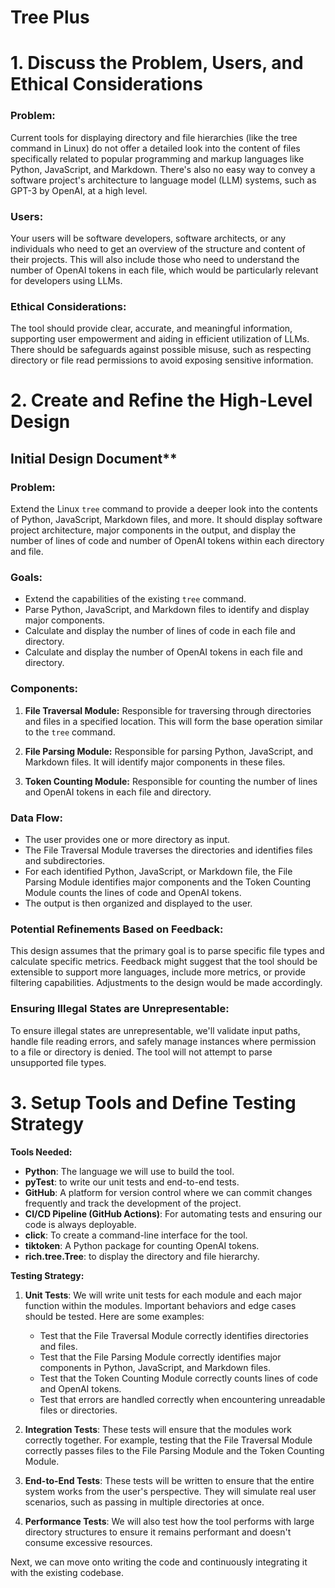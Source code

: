 # Tree Plus

# 1. Discuss the Problem, Users, and Ethical Considerations

### Problem: 

Current tools for displaying directory and file hierarchies (like the tree command in Linux) do not offer a detailed look into the content of files specifically related to popular programming and markup languages like Python, JavaScript, and Markdown. There's also no easy way to convey a software project's architecture to language model (LLM) systems, such as GPT-3 by OpenAI, at a high level.

### Users: 

Your users will be software developers, software architects, or any individuals who need to get an overview of the structure and content of their projects. This will also include those who need to understand the number of OpenAI tokens in each file, which would be particularly relevant for developers using LLMs.

### Ethical Considerations: 
The tool should provide clear, accurate, and meaningful information, supporting user empowerment and aiding in efficient utilization of LLMs. There should be safeguards against possible misuse, such as respecting directory or file read permissions to avoid exposing sensitive information.

# 2. Create and Refine the High-Level Design

## Initial Design Document**

### Problem:
Extend the Linux `tree` command to provide a deeper look into the contents of Python, JavaScript, Markdown files, and more. It should display software project architecture, major components in the output, and display the number of lines of code and number of OpenAI tokens within each directory and file.

### Goals:
- Extend the capabilities of the existing `tree` command.
- Parse Python, JavaScript, and Markdown files to identify and display major components.
- Calculate and display the number of lines of code in each file and directory.
- Calculate and display the number of OpenAI tokens in each file and directory.

### Components:
1. **File Traversal Module:** Responsible for traversing through directories and files in a specified location. This will form the base operation similar to the `tree` command.

2. **File Parsing Module:** Responsible for parsing Python, JavaScript, and Markdown files. It will identify major components in these files.

3. **Token Counting Module:** Responsible for counting the number of lines and OpenAI tokens in each file and directory.

### Data Flow:
- The user provides one or more directory as input.
- The File Traversal Module traverses the directories and identifies files and subdirectories.
- For each identified Python, JavaScript, or Markdown file, the File Parsing Module identifies major components and the Token Counting Module counts the lines of code and OpenAI tokens.
- The output is then organized and displayed to the user.

### Potential Refinements Based on Feedback:
This design assumes that the primary goal is to parse specific file types and calculate specific metrics. Feedback might suggest that the tool should be extensible to support more languages, include more metrics, or provide filtering capabilities. Adjustments to the design would be made accordingly.

### Ensuring Illegal States are Unrepresentable:
To ensure illegal states are unrepresentable, we'll validate input paths, handle file reading errors, and safely manage instances where permission to a file or directory is denied. The tool will not attempt to parse unsupported file types.

# 3. Setup Tools and Define Testing Strategy

**Tools Needed:**
- **Python**: The language we will use to build the tool.
- **pyTest**: to write our unit tests and end-to-end tests.
- **GitHub**: A platform for version control where we can commit changes frequently and track the development of the project.
- **CI/CD Pipeline (GitHub Actions)**: For automating tests and ensuring our code is always deployable.
- **click**: To create a command-line interface for the tool.
- **tiktoken**: A Python package for counting OpenAI tokens.
- **rich.tree.Tree**: to display the directory and file hierarchy.

**Testing Strategy:**

1. **Unit Tests**: We will write unit tests for each module and each major function within the modules. Important behaviors and edge cases should be tested. Here are some examples:
    - Test that the File Traversal Module correctly identifies directories and files.
    - Test that the File Parsing Module correctly identifies major components in Python, JavaScript, and Markdown files.
    - Test that the Token Counting Module correctly counts lines of code and OpenAI tokens.
    - Test that errors are handled correctly when encountering unreadable files or directories.

2. **Integration Tests**: These tests will ensure that the modules work correctly together. For example, testing that the File Traversal Module correctly passes files to the File Parsing Module and the Token Counting Module.

3. **End-to-End Tests**: These tests will be written to ensure that the entire system works from the user's perspective. They will simulate real user scenarios, such as passing in multiple directories at once.

4. **Performance Tests**: We will also test how the tool performs with large directory structures to ensure it remains performant and doesn't consume excessive resources.

Next, we can move onto writing the code and continuously integrating it with the existing codebase.